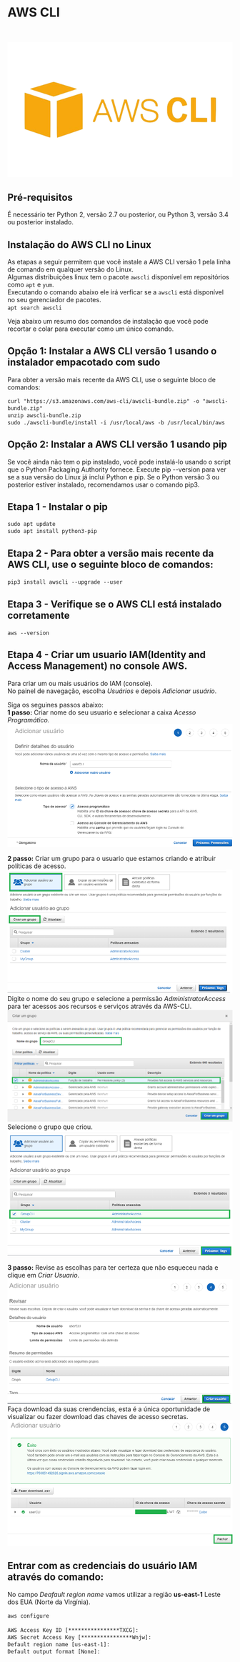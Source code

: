 
# AWS CLI
<br>

![img](https://github.com/AnttoniC/TCC/blob/master/Ferramenta/MINP_Aws/ClusterAws/Aws-CLI/IMG/awscli.png)

## Pré-requisitos
É necessário ter Python 2, versão 2.7 ou posterior, ou Python 3, versão 3.4 ou posterior instalado.
## Instalação do AWS CLI no Linux
As etapas a seguir permitem que você instale a AWS CLI versão 1 pela linha de comando em qualquer versão do Linux.<br>
Algumas distribuições linux tem o pacote `awscli` disponível em repositórios como `apt` e `yum`. <br>
Executando o comando abaixo ele irá verficar se a `awscli` está disponível no seu gerenciador de pacotes. <br>
`apt search awscli`

Veja abaixo um resumo dos comandos de instalação que você pode recortar e colar para executar como um único comando.<br>
## Opção 1: Instalar a AWS CLI versão 1 usando o instalador empacotado com sudo
Para obter a versão mais recente da AWS CLI, use o seguinte bloco de comandos:<br>
```
curl "https://s3.amazonaws.com/aws-cli/awscli-bundle.zip" -o "awscli-bundle.zip"
unzip awscli-bundle.zip
sudo ./awscli-bundle/install -i /usr/local/aws -b /usr/local/bin/aws
```

## Opção 2: Instalar a AWS CLI versão 1 usando pip

Se você ainda não tem o pip instalado, você pode instalá-lo usando o script que o Python Packaging Authority fornece. Execute pip --version para ver se a sua versão do Linux já inclui Python e pip. Se o Python versão 3 ou posterior estiver instalado, recomendamos usar o comando pip3.<br>

## Etapa 1 - Instalar o pip
```
sudo apt update
sudo apt install python3-pip
```

## Etapa 2 - Para obter a versão mais recente da AWS CLI, use o seguinte bloco de comandos:
`pip3 install awscli --upgrade --user`

## Etapa 3 - Verifique se o AWS CLI está instalado corretamente
`aws --version`

## Etapa 4 - Criar um usuario IAM(Identity and Access Management) no console AWS.
Para criar um ou mais usuários do IAM (console).<br>
No painel de navegação, escolha *Usuários* e depois *Adicionar usuário*.<br>

Siga os seguines passos abaixo:<br>
**1 passo:**
Criar nome do seu usuario e selecionar a caixa *Acesso Programático.*
![img](https://github.com/AnttoniC/TCC/blob/master/Ferramenta/MINP_Aws/ClusterAws/Aws-CLI/IMG/add_IAM.png)<br>

**2 passo:**
Criar um grupo para o usuario que estamos criando e atribuir políticas de acesso.<br>
![img](https://github.com/AnttoniC/TCC/blob/master/Ferramenta/MINP_Aws/ClusterAws/Aws-CLI/IMG/addGroup01.png)<br>
Digite o nome do seu grupo e selecione a permissão *AdministratorAccess* para ter acessos aos recursos e serviços através da AWS-CLI. <br>
![img](https://github.com/AnttoniC/TCC/blob/master/Ferramenta/MINP_Aws/ClusterAws/Aws-CLI/IMG/groupCli.png) <br>
Selecione o grupo que criou. <br>
![img](https://github.com/AnttoniC/TCC/blob/master/Ferramenta/MINP_Aws/ClusterAws/Aws-CLI/IMG/addGroup02.png)<br>

**3 passo:**
Revise as escolhas para ter certeza que não esqueceu nada e clique em *Criar Usuario*. <br>
![img](https://github.com/AnttoniC/TCC/blob/master/Ferramenta/MINP_Aws/ClusterAws/Aws-CLI/IMG/criarUser.png) <br>
Faça download da suas crendencias, esta é a única oportunidade de visualizar ou fazer download das chaves de acesso secretas. <br>
![img](https://github.com/AnttoniC/TCC/blob/master/Ferramenta/MINP_Aws/ClusterAws/Aws-CLI/IMG/chaveDeAcesso.png)<br>

## Entrar com as credenciais do usuário IAM através do comando:
No campo *Deafault region name* vamos utilizar a região **us-east-1** Leste dos EUA (Norte da Virgínia). <br>
```
aws configure

AWS Access Key ID [****************TXCG]:
AWS Secret Access Key [****************Wnjw]:
Default region name [us-east-1]:
Default output format [None]:
```

